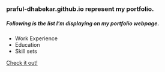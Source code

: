 ### praful-dhabekar.github.io represent my portfolio.
##### Following is the list I'm displaying on my portfolio webpage.

+ Work Experience
+ Education
+ Skill sets

[Check it out!](https://praful-dhabekar.github.io "Praful's Portfolio")

